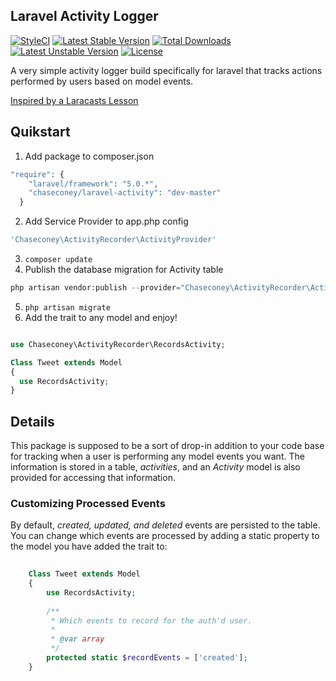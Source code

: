 
## Laravel Activity Logger

[![StyleCI](https://styleci.io/repos/26730195/shield)](https://styleci.io/repos/34119315/)
[![Latest Stable Version](https://poser.pugx.org/chaseconey/laravel-activity/v/stable.svg)](https://packagist.org/packages/chaseconey/laravel-activity) [![Total Downloads](https://poser.pugx.org/chaseconey/laravel-activity/downloads.svg)](https://packagist.org/packages/chaseconey/laravel-activity) [![Latest Unstable Version](https://poser.pugx.org/chaseconey/laravel-activity/v/unstable.svg)](https://packagist.org/packages/chaseconey/laravel-activity) [![License](https://poser.pugx.org/chaseconey/laravel-activity/license.svg)](https://packagist.org/packages/chaseconey/laravel-activity)

A very simple activity logger build specifically for laravel that tracks actions performed by users based on
model events.

[Inspired by a Laracasts Lesson](https://github.com/laracasts/Build-An-Activity-Feed-in-Laravel/tree/master/app)

## Quikstart

1. Add package to composer.json

  ```php
  "require": {
      "laravel/framework": "5.0.*",
      "chaseconey/laravel-activity": "dev-master"
    }
  ```

2. Add Service Provider to app.php config
  ```php
  'Chaseconey\ActivityRecorder\ActivityProvider'
  ```
  
3. `composer update`
4. Publish the database migration for Activity table

  ```php
  php artisan vendor:publish --provider="Chaseconey\ActivityRecorder\ActivityProvider" --tag="migrations"
  ```
5. `php artisan migrate`
6. Add the trait to any model and enjoy!

  ```php
  
  use Chaseconey\ActivityRecorder\RecordsActivity;
  
  Class Tweet extends Model
  {
    use RecordsActivity;
  }
  
  ```
  
  
## Details

This package is supposed to be a sort of drop-in addition to your code base for tracking when a user is performing any
model events you want. The information is stored in a table, *activities*, and an *Activity* model is also provided for
accessing that information.

### Customizing Processed Events

By default, *created, updated, and deleted* events are persisted to the table. You can change which events are processed
by adding a static property to the model you have added the trait to:

```php
    
	Class Tweet extends Model
    {
        use RecordsActivity;
        
        /**
		 * Which events to record for the auth'd user.
		 *
		 * @var array
		 */
        protected static $recordEvents = ['created'];
    }
    
```
